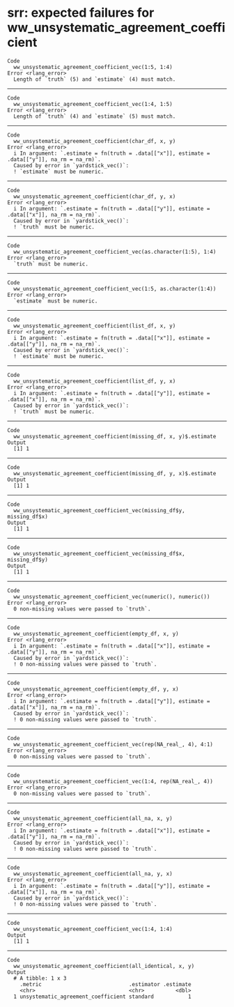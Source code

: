 # srr: expected failures for ww_unsystematic_agreement_coefficient

    Code
      ww_unsystematic_agreement_coefficient_vec(1:5, 1:4)
    Error <rlang_error>
      Length of `truth` (5) and `estimate` (4) must match.

---

    Code
      ww_unsystematic_agreement_coefficient_vec(1:4, 1:5)
    Error <rlang_error>
      Length of `truth` (4) and `estimate` (5) must match.

---

    Code
      ww_unsystematic_agreement_coefficient(char_df, x, y)
    Error <rlang_error>
      i In argument: `.estimate = fn(truth = .data[["x"]], estimate = .data[["y"]], na_rm = na_rm)`.
      Caused by error in `yardstick_vec()`:
      ! `estimate` must be numeric.

---

    Code
      ww_unsystematic_agreement_coefficient(char_df, y, x)
    Error <rlang_error>
      i In argument: `.estimate = fn(truth = .data[["y"]], estimate = .data[["x"]], na_rm = na_rm)`.
      Caused by error in `yardstick_vec()`:
      ! `truth` must be numeric.

---

    Code
      ww_unsystematic_agreement_coefficient_vec(as.character(1:5), 1:4)
    Error <rlang_error>
      `truth` must be numeric.

---

    Code
      ww_unsystematic_agreement_coefficient_vec(1:5, as.character(1:4))
    Error <rlang_error>
      `estimate` must be numeric.

---

    Code
      ww_unsystematic_agreement_coefficient(list_df, x, y)
    Error <rlang_error>
      i In argument: `.estimate = fn(truth = .data[["x"]], estimate = .data[["y"]], na_rm = na_rm)`.
      Caused by error in `yardstick_vec()`:
      ! `estimate` must be numeric.

---

    Code
      ww_unsystematic_agreement_coefficient(list_df, y, x)
    Error <rlang_error>
      i In argument: `.estimate = fn(truth = .data[["y"]], estimate = .data[["x"]], na_rm = na_rm)`.
      Caused by error in `yardstick_vec()`:
      ! `truth` must be numeric.

---

    Code
      ww_unsystematic_agreement_coefficient(missing_df, x, y)$.estimate
    Output
      [1] 1

---

    Code
      ww_unsystematic_agreement_coefficient(missing_df, y, x)$.estimate
    Output
      [1] 1

---

    Code
      ww_unsystematic_agreement_coefficient_vec(missing_df$y, missing_df$x)
    Output
      [1] 1

---

    Code
      ww_unsystematic_agreement_coefficient_vec(missing_df$x, missing_df$y)
    Output
      [1] 1

---

    Code
      ww_unsystematic_agreement_coefficient_vec(numeric(), numeric())
    Error <rlang_error>
      0 non-missing values were passed to `truth`.

---

    Code
      ww_unsystematic_agreement_coefficient(empty_df, x, y)
    Error <rlang_error>
      i In argument: `.estimate = fn(truth = .data[["x"]], estimate = .data[["y"]], na_rm = na_rm)`.
      Caused by error in `yardstick_vec()`:
      ! 0 non-missing values were passed to `truth`.

---

    Code
      ww_unsystematic_agreement_coefficient(empty_df, y, x)
    Error <rlang_error>
      i In argument: `.estimate = fn(truth = .data[["y"]], estimate = .data[["x"]], na_rm = na_rm)`.
      Caused by error in `yardstick_vec()`:
      ! 0 non-missing values were passed to `truth`.

---

    Code
      ww_unsystematic_agreement_coefficient_vec(rep(NA_real_, 4), 4:1)
    Error <rlang_error>
      0 non-missing values were passed to `truth`.

---

    Code
      ww_unsystematic_agreement_coefficient_vec(1:4, rep(NA_real_, 4))
    Error <rlang_error>
      0 non-missing values were passed to `truth`.

---

    Code
      ww_unsystematic_agreement_coefficient(all_na, x, y)
    Error <rlang_error>
      i In argument: `.estimate = fn(truth = .data[["x"]], estimate = .data[["y"]], na_rm = na_rm)`.
      Caused by error in `yardstick_vec()`:
      ! 0 non-missing values were passed to `truth`.

---

    Code
      ww_unsystematic_agreement_coefficient(all_na, y, x)
    Error <rlang_error>
      i In argument: `.estimate = fn(truth = .data[["y"]], estimate = .data[["x"]], na_rm = na_rm)`.
      Caused by error in `yardstick_vec()`:
      ! 0 non-missing values were passed to `truth`.

---

    Code
      ww_unsystematic_agreement_coefficient_vec(1:4, 1:4)
    Output
      [1] 1

---

    Code
      ww_unsystematic_agreement_coefficient(all_identical, x, y)
    Output
      # A tibble: 1 x 3
        .metric                            .estimator .estimate
        <chr>                              <chr>          <dbl>
      1 unsystematic_agreement_coefficient standard           1


